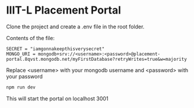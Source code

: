 # IIIT-L Placement Portal

Clone the project and create a .env file in the root folder.

Contents of the file:

``` text
SECRET = "iamgonnakeepthisverysecret"
MONGO_URI = mongodb+srv://<username>:<password>@placement-portal.8qvst.mongodb.net/myFirstDatabase?retryWrites=true&w=majority
```

Replace \<username\> with your mongodb username and \<password\> with your password

``` bash
npm run dev
```

This will start the portal on localhost 3001
